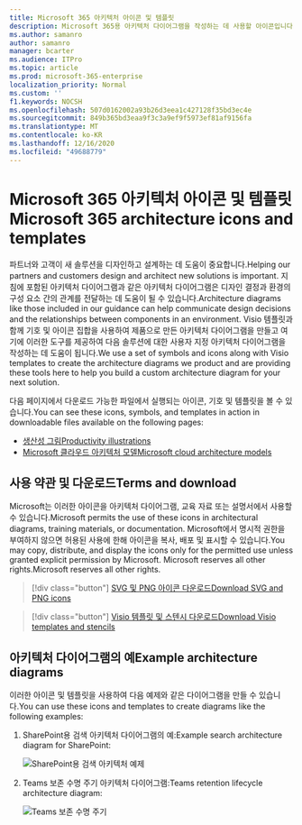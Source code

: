 ```yaml
---
title: Microsoft 365 아키텍처 아이콘 및 템플릿
description: Microsoft 365용 아키텍처 다이어그램을 작성하는 데 사용할 아이콘입니다.
ms.author: samanro
author: samanro
manager: bcarter
ms.audience: ITPro
ms.topic: article
ms.prod: microsoft-365-enterprise
localization_priority: Normal
ms.custom: ''
f1.keywords: NOCSH
ms.openlocfilehash: 507d0162002a93b26d3eea1c427128f35bd3ec4e
ms.sourcegitcommit: 849b365bd3eaa9f3c3a9ef9f5973ef81af9156fa
ms.translationtype: MT
ms.contentlocale: ko-KR
ms.lasthandoff: 12/16/2020
ms.locfileid: "49688779"
---
```

# <a name="microsoft-365-architecture-icons-and-templates"></a><span data-ttu-id="bbb3f-103">Microsoft 365 아키텍처 아이콘 및 템플릿</span><span class="sxs-lookup"><span data-stu-id="bbb3f-103">Microsoft 365 architecture icons and templates</span></span>

<span data-ttu-id="bbb3f-104">파트너와 고객이 새 솔루션을 디자인하고 설계하는 데 도움이 중요합니다.</span><span class="sxs-lookup"><span data-stu-id="bbb3f-104">Helping our partners and customers design and architect new solutions is important.</span></span> <span data-ttu-id="bbb3f-105">지침에 포함된 아키텍처 다이어그램과 같은 아키텍처 다이어그램은 디자인 결정과 환경의 구성 요소 간의 관계를 전달하는 데 도움이 될 수 있습니다.</span><span class="sxs-lookup"><span data-stu-id="bbb3f-105">Architecture diagrams like those included in our guidance can help communicate design decisions and the relationships between components in an environment.</span></span> <span data-ttu-id="bbb3f-106">Visio 템플릿과 함께 기호 및 아이콘 집합을 사용하여 제품으로 만든 아키텍처 다이어그램을 만들고 여기에 이러한 도구를 제공하여 다음 솔루션에 대한 사용자 지정 아키텍처 다이어그램을 작성하는 데 도움이 됩니다.</span><span class="sxs-lookup"><span data-stu-id="bbb3f-106">We use a set of symbols and icons along with Visio templates to create the architecture diagrams we product and are providing these tools here to help you build a custom architecture diagram for your next solution.</span></span>

<span data-ttu-id="bbb3f-107">다음 페이지에서 다운로드 가능한 파일에서 실행되는 아이콘, 기호 및 템플릿을 볼 수 있습니다.</span><span class="sxs-lookup"><span data-stu-id="bbb3f-107">You can see these icons, symbols, and templates in action in downloadable files available on the following pages:</span></span>

- [<span data-ttu-id="bbb3f-108">생산성 그림</span><span class="sxs-lookup"><span data-stu-id="bbb3f-108">Productivity illustrations</span></span>](productivity-illustrations.md)
- [<span data-ttu-id="bbb3f-109">Microsoft 클라우드 아키텍처 모델</span><span class="sxs-lookup"><span data-stu-id="bbb3f-109">Microsoft cloud architecture models</span></span>](cloud-architecture-models.md)

## <a name="terms-and-download"></a><span data-ttu-id="bbb3f-110">사용 약관 및 다운로드</span><span class="sxs-lookup"><span data-stu-id="bbb3f-110">Terms and download</span></span>

<span data-ttu-id="bbb3f-111">Microsoft는 이러한 아이콘을 아키텍처 다이어그램, 교육 자료 또는 설명서에서 사용할 수 있습니다.</span><span class="sxs-lookup"><span data-stu-id="bbb3f-111">Microsoft permits the use of these icons in architectural diagrams, training materials, or documentation.</span></span> <span data-ttu-id="bbb3f-112">Microsoft에서 명시적 권한을 부여하지 않으면 허용된 사용에 한해 아이콘을 복사, 배포 및 표시할 수 있습니다.</span><span class="sxs-lookup"><span data-stu-id="bbb3f-112">You may copy, distribute, and display the icons only for the permitted use unless granted explicit permission by Microsoft.</span></span> <span data-ttu-id="bbb3f-113">Microsoft reserves all other rights.</span><span class="sxs-lookup"><span data-stu-id="bbb3f-113">Microsoft reserves all other rights.</span></span>


 > [!div class="button"]
 > [<span data-ttu-id="bbb3f-114">SVG 및 PNG 아이콘 다운로드</span><span class="sxs-lookup"><span data-stu-id="bbb3f-114">Download SVG and PNG icons</span></span>](https://go.microsoft.com/fwlink/?linkid=869455)

 > [!div class="button"]
 > [<span data-ttu-id="bbb3f-115">Visio 템플릿 및 스텐시 다운로드</span><span class="sxs-lookup"><span data-stu-id="bbb3f-115">Download Visio templates and stencils</span></span>](https://go.microsoft.com/fwlink/?linkid=2056186)

## <a name="example-architecture-diagrams"></a><span data-ttu-id="bbb3f-116">아키텍처 다이어그램의 예</span><span class="sxs-lookup"><span data-stu-id="bbb3f-116">Example architecture diagrams</span></span>

<span data-ttu-id="bbb3f-117">이러한 아이콘 및 템플릿을 사용하여 다음 예제와 같은 다이어그램을 만들 수 있습니다.</span><span class="sxs-lookup"><span data-stu-id="bbb3f-117">You can use these icons and templates to create diagrams like the following examples:</span></span>

1. <span data-ttu-id="bbb3f-118">SharePoint용 검색 아키텍처 다이어그램의 예:</span><span class="sxs-lookup"><span data-stu-id="bbb3f-118">Example search architecture diagram for SharePoint:</span></span>

    ![SharePoint용 검색 아키텍처 예제](../media/configure-search-for-multi-geo-image1-1.png)

2. <span data-ttu-id="bbb3f-120">Teams 보존 수명 주기 아키텍처 다이어그램:</span><span class="sxs-lookup"><span data-stu-id="bbb3f-120">Teams retention lifecycle architecture diagram:</span></span>

    ![Teams 보존 수명 주기](../media/TeamsRetentionLifecycle.png)
